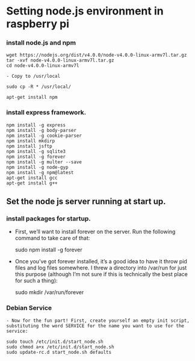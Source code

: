 # Setting node.js environment in raspberry pi

### install node.js and npm

    wget https://nodejs.org/dist/v4.0.0/node-v4.0.0-linux-armv7l.tar.gz 
    tar -xvf node-v4.0.0-linux-armv7l.tar.gz 
    cd node-v4.0.0-linux-armv7l
    
    - Copy to /usr/local

    sudo cp -R * /usr/local/
    
    apt-get install npm
    
### install express framework.

    npm install -g express 
    npm install -g body-parser 
    npm install -g cookie-parser
    npm install mkdirp
    npm install jsftp
    npm install -g sqlite3
    npm install -g forever
    npm install -g multer --save
    npm install -g node-gyp
    npm install -g npm@latest
    apt-get install gcc
    apt-get install g++
    
## Set the node js server running at start up.    
### install packages for startup.
    
   - First, we’ll want to install forever on the server. Run the following command to take care of that:

     sudo npm install -g forever
   - Once you’ve got forever installed, it’s a good idea to have it throw pid files and log files somewhere. I threw a directory into /var/run for just this purpose (although I’m not sure if this is technically the best place for such a thing):
    
     sudo mkdir /var/run/forever
    
    
### Debian Service
    - Now for the fun part! First, create yourself an empty init script, substituting the word SERVICE for the name you want to use for the service:

    sudo touch /etc/init.d/start_node.sh
    sudo chmod a+x /etc/init.d/start_node.sh
    sudo update-rc.d start_node.sh defaults
    
   